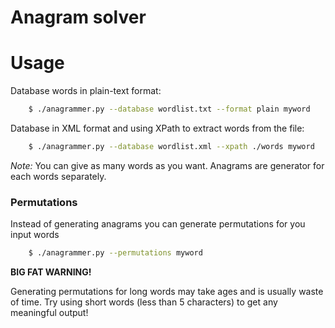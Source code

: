 Anagram solver
==============

Usage
=====

Database words in plain-text format:
```bash
	$ ./anagrammer.py --database wordlist.txt --format plain myword
```
Database in XML format and using XPath to extract words from the file:
```bash
	$ ./anagrammer.py --database wordlist.xml --xpath ./words myword
```

*Note:* You can give as many words as you want. Anagrams are generator for each words separately.


### Permutations ###
Instead of generating anagrams you can generate permutations for you input words
```bash
	$ ./anagrammer.py --permutations myword
```
**BIG FAT WARNING!**

Generating permutations for long words may take ages and is usually waste of time. Try using short words (less than 5 characters) to get any meaningful output!
